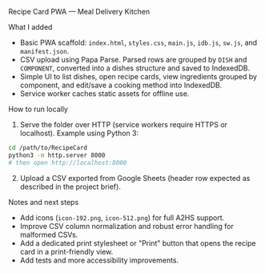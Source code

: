 Recipe Card PWA — Meal Delivery Kitchen

What I added
- Basic PWA scaffold: `index.html`, `styles.css`, `main.js`, `idb.js`, `sw.js`, and `manifest.json`.
- CSV upload using Papa Parse. Parsed rows are grouped by `DISH` and `COMPONENT`, converted into a dishes structure and saved to IndexedDB.
- Simple UI to list dishes, open recipe cards, view ingredients grouped by component, and edit/save a cooking method into IndexedDB.
- Service worker caches static assets for offline use.

How to run locally
1. Serve the folder over HTTP (service workers require HTTPS or localhost). Example using Python 3:

```bash
cd /path/to/RecipeCard
python3 -m http.server 8000
# then open http://localhost:8000
```

2. Upload a CSV exported from Google Sheets (header row expected as described in the project brief).

Notes and next steps
- Add icons (`icon-192.png`, `icon-512.png`) for full A2HS support.
- Improve CSV column normalization and robust error handling for malformed CSVs.
- Add a dedicated print stylesheet or "Print" button that opens the recipe card in a print-friendly view.
- Add tests and more accessibility improvements.
